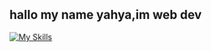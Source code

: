 hallo my name yahya,im web dev
---
[![My Skills](https://skillicons.dev/icons?i=html,css,js,git,nodejs)](https://skillicons.dev)